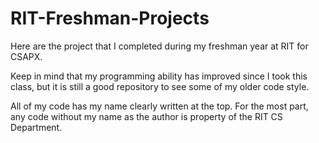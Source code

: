# RIT-Freshman-Projects

Here are the project that I completed during my freshman year at RIT for CSAPX.

Keep in mind that my programming ability has improved since I took this class, but
it is still a good repository to see some of my older code style.

All of my code has my name clearly written at the top. For the most part, any code without my name as the author
is property of the RIT CS Department.